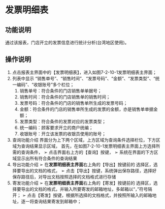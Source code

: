 # 发票明细表

## 功能说明

通过该报表，门店开立的发票信息进行统计分析(台湾地区使用)。

## 操作说明

1.	点击报表主界面中的【发票明细表】，进入如图7-2-10-1发票明细表主界面；
2.	列表中显示 “销售单号”、“销售时间”、“发票号码”、“金额”、“发票类型”、“统一编码”、“收银账号”多个栏位；
 	1. 销售单号：符合条件的门店销售单单据号；
 	2. 销售时间：符合条件的门店销售单的销售时间；
 	3. 发票号码：符合条件的门店的销售单所生成的发票号码；
 	4. 金额：符合条件的门店的销售单所生成的发票的金额，亦是销售单单据金额；
 	5. 发票类型：符合条件的发票对应的发票类型；
 	6. 统一编码：顾客要求开立的商户统编；
 	7. 收银账号：开立该发票的收银员使用的账号；
3.	查询功能介绍
	界面分为上下两个区域，上方区域为查询条件选择栏位，下方区域为查询结果显示区域，
	首先，在如图7-2-10-1发票明细表主界面上方选择所需的查询条件，
➢	点击界面右上方的【查询】按键，
➢	系统在界面的下方区域显示出所有符合条件的查询结果
4.	导出功能介绍
➢	在**发票明细表主界面**右上角的【导出】按键前的 选择区，选择要导出的文档的格式，
➢	点击【导出】按键，系统弹出保存路径，选择好保存路径后，对导出文档按照选择的文档格式进行存储
5.	寄发功能介绍
➢	在**发票明细表主界面**右上角的【寄发】按键前的 选择区，选择要导出的文档的格式，并输入所要寄发的邮箱地址，多邮箱以“，”符号隔开；
➢	点击【寄发】按键，根据所选择的文档格式，并按照所输入的邮箱地址，逐一将查询结果寄发到邮箱中；
